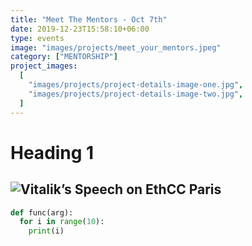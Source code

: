 ```yaml
---
title: "Meet The Mentors - Oct 7th"
date: 2019-12-23T15:58:10+06:00
type: events
image: "images/projects/meet_your_mentors.jpeg"
category: ["MENTORSHIP"]
project_images:
  [
    "images/projects/project-details-image-one.jpg",
    "images/projects/project-details-image-two.jpg",
  ]
---
```


# Heading 1
## ![Vitalik&rsquo;s Speech on EthCC Paris](https://tokeninsight.com/cdn-cgi/image/width=750,fit=cover,quality=85/https://s2.tokeninsight.com/static/research/img202207270534478f620a99-6436-43d8-9f09-8e8f83182a83.jpg)

```python
def func(arg):
  for i in range(10):
    print(i)
```